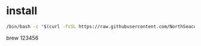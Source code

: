 # install
```bash
/bin/bash -c "$(curl -fsSL https://raw.githubusercontent.com/NorthSeacoder/install/main/install.sh)"
```
brew
123456